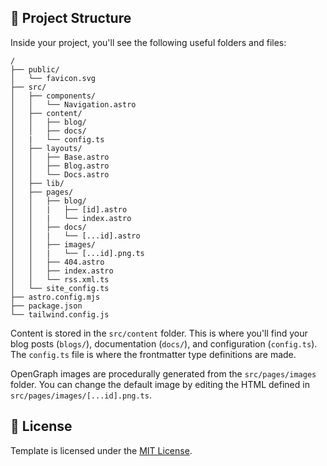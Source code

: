 ## 📁 Project Structure

Inside your project, you'll see the following useful folders and files:

```
/
├── public/
│   └── favicon.svg
├── src/
│   ├── components/
│   │   └── Navigation.astro
│   ├── content/
│   │   ├── blog/
│   │   ├── docs/
│   |   └── config.ts
│   ├── layouts/
│   │   ├── Base.astro
│   │   ├── Blog.astro
│   │   └── Docs.astro
│   ├── lib/
│   ├── pages/
│   │   ├── blog/
│   │   |   ├── [id].astro
│   │   |   └── index.astro
│   │   ├── docs/
│   │   |   └── [...id].astro
│   │   ├── images/
│   │   |   └── [...id].png.ts
│   │   ├── 404.astro
│   │   ├── index.astro
│   │   └── rss.xml.ts
│   └── site_config.ts
├── astro.config.mjs
├── package.json
└── tailwind.config.js
```

Content is stored in the `src/content` folder. This is where you'll find your blog posts (`blogs/`), documentation (`docs/`), and configuration (`config.ts`). The `config.ts` file is where the frontmatter type definitions are made.

OpenGraph images are procedurally generated from the `src/pages/images` folder. You can change the default image by editing the HTML defined in `src/pages/images/[...id].png.ts`.

## 📝 License

Template is licensed under the [MIT License](LICENSE).
